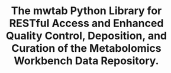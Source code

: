 ---
authors: Powell CD, Moseley HNB
carousel: false
doi: 10.3390/metabo11030163
featured: false
issue: '3'
journal: Metabolites
keywords: '["data deposition", "data validation", "python package", "metabolomics
  workbench"]'
landmark: false
layout: '@/layouts/Publication.astro'
pmcid: PMC8000456
pmid: 33808985
r03: R03OD030603
title: The mwtab Python Library for RESTful Access and Enhanced Quality Control, Deposition,
  and Curation of the Metabolomics Workbench Data Repository.
volume: '11'
year: 2021
---